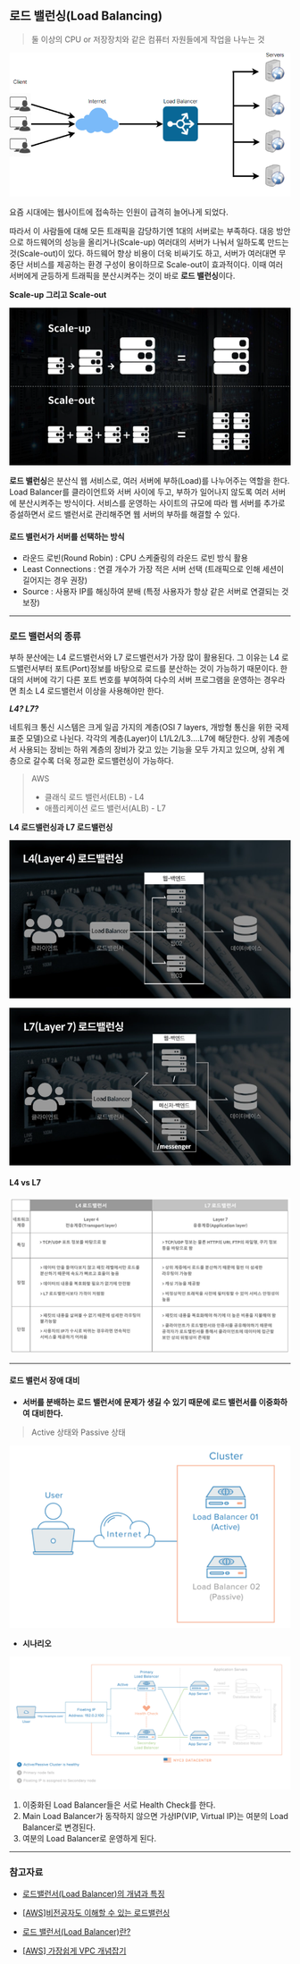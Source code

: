 ## 로드 밸런싱(Load Balancing)

> 둘 이상의 CPU or 저장장치와 같은 컴퓨터 자원들에게 작업을 나누는 것

![load-balance](https://github.com/Songwonseok/CS-Study/blob/main/Network/images/load-balance-1.PNG)

요즘 시대에는 웹사이트에 접속하는 인원이 급격히 늘어나게 되었다.

따라서 이 사람들에 대해 모든 트래픽을 감당하기엔 1대의 서버로는 부족하다. 대응 방안으로 하드웨어의 성능을 올리거나(Scale-up) 여러대의 서버가 나눠서 일하도록 만드는 것(Scale-out)이 있다. 하드웨어 향상 비용이 더욱 비싸기도 하고, 서버가 여러대면 무중단 서비스를 제공하는 환경 구성이 용이하므로 Scale-out이 효과적이다. 이때 여러 서버에게 균등하게 트래픽을 분산시켜주는 것이 바로 **로드 밸런싱**이다.



**Scale-up 그리고 Scale-out**

![load-balance-1](https://github.com/Songwonseok/CS-Study/blob/main/Network/images/load-balance-2.PNG)



**로드 밸런싱**은 분산식 웹 서비스로, 여러 서버에 부하(Load)를 나누어주는 역할을 한다. Load Balancer를 클라이언트와 서버 사이에 두고, 부하가 일어나지 않도록 여러 서버에 분산시켜주는 방식이다. 서비스를 운영하는 사이트의 규모에 따라 웹 서버를 추가로 증설하면서 로드 밸런서로 관리해주면 웹 서버의 부하를 해결할 수 있다.



#### 로드 밸런서가 서버를 선택하는 방식

- 라운드 로빈(Round Robin) : CPU 스케줄링의 라운드 로빈 방식 활용
- Least Connections : 연결 개수가 가장 적은 서버 선택 (트래픽으로 인해 세션이 길어지는 경우 권장)
- Source : 사용자 IP를 해싱하여 분배 (특정 사용자가 항상 같은 서버로 연결되는 것 보장)



---



### 로드 밸런서의 종류

부하 분산에는 L4 로드밸런서와 L7 로드밸런서가 가장 많이 활용된다. 그 이유는 L4 로드밸런서부터 포트(Port)정보를 바탕으로 로드를 분산하는 것이 가능하기 때문이다. 한 대의 서버에 각기 다른 포트 번호를 부여하여 다수의 서버 프로그램을 운영하는 경우라면 최소 L4 로드밸런서 이상을 사용해야만 한다.



***L4? L7?***

네트워크 통신 시스템은 크게 일곱 가지의 계층(OSI 7 layers, 개방형 통신을 위한 국제 표준 모델)으로 나뉜다. 각각의 계층(Layer)이 L1/L2/L3‥‥L7에 해당한다. 상위 계층에서 사용되는 장비는 하위 계층의 장비가 갖고 있는 기능을 모두 가지고 있으며, 상위 계층으로 갈수록 더욱 정교한 로드밸런싱이 가능하다.

> AWS 
>
> - 클래식 로드 밸런서(ELB) - L4
> - 애플리케이션 로드 밸런서(ALB) - L7

**L4 로드밸런싱과 L7 로드밸런싱** 

![load-balance-3](https://github.com/Songwonseok/CS-Study/blob/main/Network/images/load-balance-3.PNG)

![load-balance-4](https://github.com/Songwonseok/CS-Study/blob/main/Network/images/load-balance-4.PNG)



#### L4 vs L7

![load-balance-5](https://github.com/Songwonseok/CS-Study/blob/main/Network/images/load-balance-5.PNG)



---



#### 로드 밸런서 장애 대비

- **서버를 분배하는 로드 밸런서에 문제가 생길 수 있기 때문에 로드 밸런서를 이중화하여 대비한다.**

> Active 상태와 Passive 상태

![load-balance-6](https://github.com/Songwonseok/CS-Study/blob/main/Network/images/load-balance-6.PNG)

- **시나리오**

![load-balance-7](https://github.com/Songwonseok/CS-Study/blob/main/Network/images/load-balance-7.PNG)

1. 이중화된 Load Balancer들은 서로 Health Check를 한다.
2. Main Load Balancer가 동작하지 않으면 가상IP(VIP, Virtual IP)는 여분의 Load Balancer로 변경된다.
3. 여분의 Load Balancer로 운영하게 된다.

---



### 참고자료

- [로드밸런서(Load Balancer)의 개념과 특징](https://m.post.naver.com/viewer/postView.nhn?volumeNo=27046347&memberNo=2521903)

- [[AWS]비전공자도 이해할 수 있는 로드밸런싱](https://medium.com/harrythegreat/aws-%EB%A1%9C%EB%93%9C%EB%B0%B8%EB%9F%B0%EC%8B%B1-%EC%95%8C%EC%95%84%EB%B3%B4%EA%B8%B0-9fd0955f859e)
- [로드 밸런서(Load Balancer)란?](https://nesoy.github.io/articles/2018-06/Load-Balancer)

- [[AWS] 가장쉽게 VPC 개념잡기](https://medium.com/harrythegreat/aws-%EA%B0%80%EC%9E%A5%EC%89%BD%EA%B2%8C-vpc-%EA%B0%9C%EB%85%90%EC%9E%A1%EA%B8%B0-71eef95a7098)